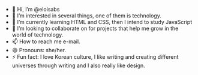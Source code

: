 - 👋 Hi, I’m @eloisabs
- 👀 I’m interested in several things, one of them is technology.
- 🌱 I’m currently learning HTML and CSS, then I intend to study JavaScript
- 💞️ I’m looking to collaborate on for projects that help me grow in the world of technology.
- 📫 How to reach me e-mail.
- 😄 Pronouns: she/her.
- ⚡ Fun fact: I love Korean culture, I like writing and creating different universes through writing and I also really like design.

<!---
eloisabs/eloisabs is a ✨ special ✨ repository because its `README.md` (this file) appears on your GitHub profile.
You can click the Preview link to take a look at your changes.<img src="https://raw.githubusercontent.com/MicaelliMedeiros/micaellimedeiros/master/image/computer-illustration.png" alt="ilustração de um computador" min-width="400px" max-width="400px" width="400px" align="right">

<p align="left"> 
  Olá! Me chamo Eloisa mas pode me chamar de elo. Tenho 16 anos estou quase finalizando o ensino médio.
  Estou sempre em busca de conhecimento, aprendizado e em descobrir coisas novas. A tecnologia é nova para mim mas estou procurando adquirir mais conhecimento através de cursos online e projetos.
  
	
  No momemnto estou fazendo cursos de programação, voltados a área de front-end.
</p>

<p align="left">
  💼 O que mais ultilizo.**HTML e CSS**
</p>

<p align="left">
  💌 Caso queira conversar pode me chamar!Aceito dicas e recomendações de estudo (principalmente sobre Front-end!) ⤵️
</p>

<p align="left">
  <a href="#" title="Gmail">
  <img src="https://img.shields.io/badge/-Gmail-FF0000?style=flat-square&labelColor=FF0000&logo=gmail&logoColor=white&link=elobrito16@gmail.com" alt="Gmail"/></a>
  <a href="#" title="LinkedIn">
  <img src="https://img.shields.io/badge/-Linkedin-0e76a8?style=flat-square&logo=Linkedin&logoColor=white&link=www.linkedin.com/in/eloisabrito" alt="LinkedIn"/></a>
 
--->
